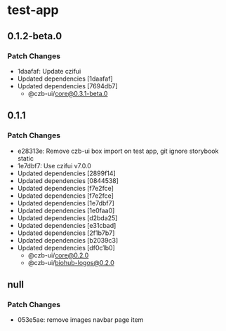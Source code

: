 # test-app

## 0.1.2-beta.0

### Patch Changes

- 1daafaf: Update czifui
- Updated dependencies [1daafaf]
- Updated dependencies [7694db7]
  - @czb-ui/core@0.3.1-beta.0

## 0.1.1

### Patch Changes

- e28313e: Remove czb-ui box import on test app, git ignore storybook static
- 1e7dbf7: Use czifui v7.0.0
- Updated dependencies [2899f14]
- Updated dependencies [0844538]
- Updated dependencies [f7e2fce]
- Updated dependencies [f7e2fce]
- Updated dependencies [1e7dbf7]
- Updated dependencies [1e0faa0]
- Updated dependencies [d2bda25]
- Updated dependencies [e31cbad]
- Updated dependencies [2f1b7b7]
- Updated dependencies [b2039c3]
- Updated dependencies [df0c1b0]
  - @czb-ui/core@0.2.0
  - @czb-ui/biohub-logos@0.2.0

## null

### Patch Changes

- 053e5ae: remove images navbar page item
